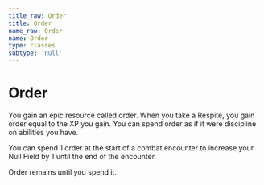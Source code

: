 ```yaml
---
title_raw: Order
title: Order
name_raw: Order
name: Order
type: classes
subtype: 'null'
---
```


# Order

You gain an epic resource called order. When you take a Respite, you gain order equal to the XP you gain. You can spend order as if it were discipline on abilities you have.

You can spend 1 order at the start of a combat encounter to increase your Null Field by 1 until the end of the encounter.

Order remains until you spend it.
